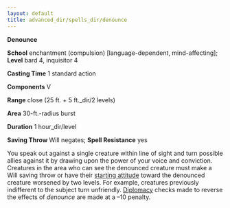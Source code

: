 ```yaml
---
layout: default
title: advanced_dir/spells_dir/denounce
---
```

 **Denounce**

**School** enchantment (compulsion) [language-dependent, mind-affecting]; **Level** bard 4, inquisitor 4

**Casting Time** 1 standard action

**Components** V

**Range** close (25 ft. + 5 ft._dir/2 levels)

**Area** 30-ft.-radius burst

**Duration** 1 hour_dir/level

**Saving Throw** Will negates; **Spell Resistance** yes

You speak out against a single creature within line of sight and turn possible allies against it by drawing upon the power of your voice and conviction. Creatures in the area who can see the denounced creature must make a Will saving throw or have their [starting attitude](../../skills_dir/diplomacy) toward the denounced creature worsened by two levels. For example, creatures previously indifferent to the subject turn unfriendly. [Diplomacy](../../skills_dir/diplomacy#_diplomacy) checks made to reverse the effects of _denounce_ are made at a –10 penalty.

